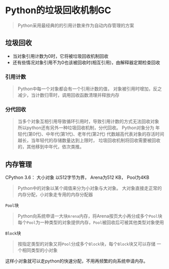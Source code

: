 # Python的垃圾回收机制GC

> Python采用最经典的的引用计数来作为自动内存管理的方案


## 垃圾回收

- 当对象引用计数为0时，它将被垃圾回收机制回收
- 还有些情况对象引用不为0也该被回收时(相互引用)，由解释器定期检查回收


### 引用计数

> Python中每一个对象都会有一个引用计数的值，
> 对象被引用时增加，反之减少，当计数归零时，调用回收函数清理并释放内存

### 分代回收

> 当多个对象互相引用导致循环引用时，导致引用计数的方式无法回收对象
> 所以python还有另外一种垃圾回收机制，分代回收。
> Python对象分为 年轻代(第0代)、中年代(第1代)、老年代(第2代)
> 代数越高代表对象的存活时间越长，当年轻代的存储数量达到上限时，
> 垃圾回收机制将回收需要被回收的，其他移到中年代，依次类推。

## 内存管理

CPython 3.6： 大小对象 以512字节为界， Arena为512 KB， Pool为4KB

> Python中的对象以某个阈值来分为小对象与大对象。
> 大对象直接走正常的内存分配，小对象走专用的内存分配器

`Pool`块
> Python向系统申请一大块`Arena`内存，将Arena按页大小再分成多个`Pool`块
> 每个`Pool`为一种类型的对象提供内存，`Pool`被回收后可被其他类型对象使用

`Block`块
> 按指定类型的对象又将`Pool`分成多个`Block`块，每个`Block`块又可以存储
> 一个相同类型的小对象

这样小对象就可以走python的快速分配，不用再频繁的向系统申请内存。

